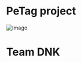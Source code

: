 # PeTag project
![image](https://user-images.githubusercontent.com/74857220/170863376-3604af4c-01d6-40fb-ae61-a0ee41d5be42.png)
# Team DNK
